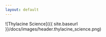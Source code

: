 ```yaml
---
layout: default
---
```


![Thylacine Science]({{ site.baseurl }}/docs/images/header.thylacine_science.png)